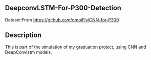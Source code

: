 ## DeepconvLSTM-For-P300-Detection

Dataset:From https://github.com/omoiFly/CNN-for-P300

## Description

This is part of the simulation of my graduation project, using CNN and DeepConvlstm models.
